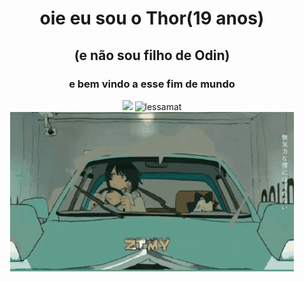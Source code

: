 
<h1 align="center">oie eu sou o Thor(19 anos)
<h2 align="center">(e não sou filho de Odin)</h2>
<h3 align="center"> e bem vindo a esse fim de mundo</h3>

<div align="center">
 <a href="https://www.buymeacoffee.com/kevcui" target="_blank"><img src="https://media.giphy.com/media/Vuw9m5wXviFIQ/source.gif" style="width:30%;height:auto;"/></a>
 <img src="https://github-readme-stats.vercel.app/api?username=lessamat&show_icons=true&theme=gotham" alt="lessamat" style="width:60%;height:auto;"/>
 <img src="https://github.com/lessamat/lessamat.github.io/blob/main/20220105_140944.gif" alt="stacks" style="width:90%;height:5%;"/>
 
 </div>
